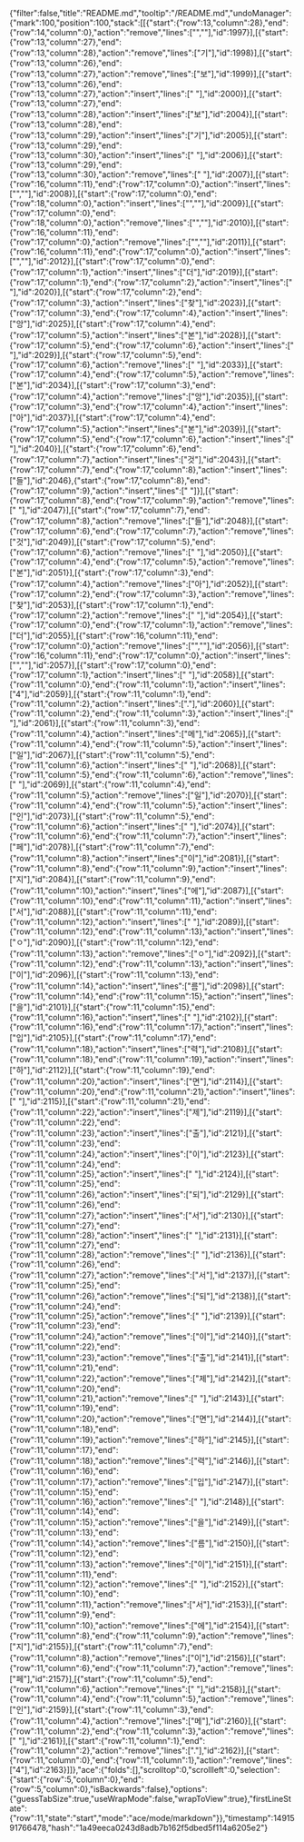 {"filter":false,"title":"README.md","tooltip":"/README.md","undoManager":{"mark":100,"position":100,"stack":[[{"start":{"row":13,"column":28},"end":{"row":14,"column":0},"action":"remove","lines":["",""],"id":1997}],[{"start":{"row":13,"column":27},"end":{"row":13,"column":28},"action":"remove","lines":["기"],"id":1998}],[{"start":{"row":13,"column":26},"end":{"row":13,"column":27},"action":"remove","lines":["보"],"id":1999}],[{"start":{"row":13,"column":26},"end":{"row":13,"column":27},"action":"insert","lines":[" "],"id":2000}],[{"start":{"row":13,"column":27},"end":{"row":13,"column":28},"action":"insert","lines":["보"],"id":2004}],[{"start":{"row":13,"column":28},"end":{"row":13,"column":29},"action":"insert","lines":["기"],"id":2005}],[{"start":{"row":13,"column":29},"end":{"row":13,"column":30},"action":"insert","lines":[" "],"id":2006}],[{"start":{"row":13,"column":29},"end":{"row":13,"column":30},"action":"remove","lines":[" "],"id":2007}],[{"start":{"row":16,"column":11},"end":{"row":17,"column":0},"action":"insert","lines":["",""],"id":2008}],[{"start":{"row":17,"column":0},"end":{"row":18,"column":0},"action":"insert","lines":["",""],"id":2009}],[{"start":{"row":17,"column":0},"end":{"row":18,"column":0},"action":"remove","lines":["",""],"id":2010}],[{"start":{"row":16,"column":11},"end":{"row":17,"column":0},"action":"remove","lines":["",""],"id":2011}],[{"start":{"row":16,"column":11},"end":{"row":17,"column":0},"action":"insert","lines":["",""],"id":2012}],[{"start":{"row":17,"column":0},"end":{"row":17,"column":1},"action":"insert","lines":["더"],"id":2019}],[{"start":{"row":17,"column":1},"end":{"row":17,"column":2},"action":"insert","lines":[" "],"id":2020}],[{"start":{"row":17,"column":2},"end":{"row":17,"column":3},"action":"insert","lines":["찾"],"id":2023}],[{"start":{"row":17,"column":3},"end":{"row":17,"column":4},"action":"insert","lines":["앙"],"id":2025}],[{"start":{"row":17,"column":4},"end":{"row":17,"column":5},"action":"insert","lines":["본"],"id":2028}],[{"start":{"row":17,"column":5},"end":{"row":17,"column":6},"action":"insert","lines":[" "],"id":2029}],[{"start":{"row":17,"column":5},"end":{"row":17,"column":6},"action":"remove","lines":[" "],"id":2033}],[{"start":{"row":17,"column":4},"end":{"row":17,"column":5},"action":"remove","lines":["본"],"id":2034}],[{"start":{"row":17,"column":3},"end":{"row":17,"column":4},"action":"remove","lines":["앙"],"id":2035}],[{"start":{"row":17,"column":3},"end":{"row":17,"column":4},"action":"insert","lines":["아"],"id":2037}],[{"start":{"row":17,"column":4},"end":{"row":17,"column":5},"action":"insert","lines":["본"],"id":2039}],[{"start":{"row":17,"column":5},"end":{"row":17,"column":6},"action":"insert","lines":[" "],"id":2040}],[{"start":{"row":17,"column":6},"end":{"row":17,"column":7},"action":"insert","lines":["것"],"id":2043}],[{"start":{"row":17,"column":7},"end":{"row":17,"column":8},"action":"insert","lines":["들"],"id":2046},{"start":{"row":17,"column":8},"end":{"row":17,"column":9},"action":"insert","lines":[" "]}],[{"start":{"row":17,"column":8},"end":{"row":17,"column":9},"action":"remove","lines":[" "],"id":2047}],[{"start":{"row":17,"column":7},"end":{"row":17,"column":8},"action":"remove","lines":["들"],"id":2048}],[{"start":{"row":17,"column":6},"end":{"row":17,"column":7},"action":"remove","lines":["것"],"id":2049}],[{"start":{"row":17,"column":5},"end":{"row":17,"column":6},"action":"remove","lines":[" "],"id":2050}],[{"start":{"row":17,"column":4},"end":{"row":17,"column":5},"action":"remove","lines":["본"],"id":2051}],[{"start":{"row":17,"column":3},"end":{"row":17,"column":4},"action":"remove","lines":["아"],"id":2052}],[{"start":{"row":17,"column":2},"end":{"row":17,"column":3},"action":"remove","lines":["찾"],"id":2053}],[{"start":{"row":17,"column":1},"end":{"row":17,"column":2},"action":"remove","lines":[" "],"id":2054}],[{"start":{"row":17,"column":0},"end":{"row":17,"column":1},"action":"remove","lines":["더"],"id":2055}],[{"start":{"row":16,"column":11},"end":{"row":17,"column":0},"action":"remove","lines":["",""],"id":2056}],[{"start":{"row":16,"column":11},"end":{"row":17,"column":0},"action":"insert","lines":["",""],"id":2057}],[{"start":{"row":17,"column":0},"end":{"row":17,"column":1},"action":"insert","lines":[" "],"id":2058}],[{"start":{"row":11,"column":0},"end":{"row":11,"column":1},"action":"insert","lines":["4"],"id":2059}],[{"start":{"row":11,"column":1},"end":{"row":11,"column":2},"action":"insert","lines":["."],"id":2060}],[{"start":{"row":11,"column":2},"end":{"row":11,"column":3},"action":"insert","lines":[" "],"id":2061}],[{"start":{"row":11,"column":3},"end":{"row":11,"column":4},"action":"insert","lines":["메"],"id":2065}],[{"start":{"row":11,"column":4},"end":{"row":11,"column":5},"action":"insert","lines":["일"],"id":2067}],[{"start":{"row":11,"column":5},"end":{"row":11,"column":6},"action":"insert","lines":[" "],"id":2068}],[{"start":{"row":11,"column":5},"end":{"row":11,"column":6},"action":"remove","lines":[" "],"id":2069}],[{"start":{"row":11,"column":4},"end":{"row":11,"column":5},"action":"remove","lines":["일"],"id":2070}],[{"start":{"row":11,"column":4},"end":{"row":11,"column":5},"action":"insert","lines":["인"],"id":2073}],[{"start":{"row":11,"column":5},"end":{"row":11,"column":6},"action":"insert","lines":[" "],"id":2074}],[{"start":{"row":11,"column":6},"end":{"row":11,"column":7},"action":"insert","lines":["페"],"id":2078}],[{"start":{"row":11,"column":7},"end":{"row":11,"column":8},"action":"insert","lines":["이"],"id":2081}],[{"start":{"row":11,"column":8},"end":{"row":11,"column":9},"action":"insert","lines":["지"],"id":2084}],[{"start":{"row":11,"column":9},"end":{"row":11,"column":10},"action":"insert","lines":["에"],"id":2087}],[{"start":{"row":11,"column":10},"end":{"row":11,"column":11},"action":"insert","lines":["서"],"id":2088}],[{"start":{"row":11,"column":11},"end":{"row":11,"column":12},"action":"insert","lines":[" "],"id":2089}],[{"start":{"row":11,"column":12},"end":{"row":11,"column":13},"action":"insert","lines":["ㅇ"],"id":2090}],[{"start":{"row":11,"column":12},"end":{"row":11,"column":13},"action":"remove","lines":["ㅇ"],"id":2092}],[{"start":{"row":11,"column":12},"end":{"row":11,"column":13},"action":"insert","lines":["이"],"id":2096}],[{"start":{"row":11,"column":13},"end":{"row":11,"column":14},"action":"insert","lines":["름"],"id":2098}],[{"start":{"row":11,"column":14},"end":{"row":11,"column":15},"action":"insert","lines":["을"],"id":2101}],[{"start":{"row":11,"column":15},"end":{"row":11,"column":16},"action":"insert","lines":[" "],"id":2102}],[{"start":{"row":11,"column":16},"end":{"row":11,"column":17},"action":"insert","lines":["입"],"id":2105}],[{"start":{"row":11,"column":17},"end":{"row":11,"column":18},"action":"insert","lines":["력"],"id":2108}],[{"start":{"row":11,"column":18},"end":{"row":11,"column":19},"action":"insert","lines":["하"],"id":2112}],[{"start":{"row":11,"column":19},"end":{"row":11,"column":20},"action":"insert","lines":["면"],"id":2114}],[{"start":{"row":11,"column":20},"end":{"row":11,"column":21},"action":"insert","lines":[" "],"id":2115}],[{"start":{"row":11,"column":21},"end":{"row":11,"column":22},"action":"insert","lines":["제"],"id":2119}],[{"start":{"row":11,"column":22},"end":{"row":11,"column":23},"action":"insert","lines":["출"],"id":2121}],[{"start":{"row":11,"column":23},"end":{"row":11,"column":24},"action":"insert","lines":["이"],"id":2123}],[{"start":{"row":11,"column":24},"end":{"row":11,"column":25},"action":"insert","lines":[" "],"id":2124}],[{"start":{"row":11,"column":25},"end":{"row":11,"column":26},"action":"insert","lines":["되"],"id":2129}],[{"start":{"row":11,"column":26},"end":{"row":11,"column":27},"action":"insert","lines":["서"],"id":2130}],[{"start":{"row":11,"column":27},"end":{"row":11,"column":28},"action":"insert","lines":[" "],"id":2131}],[{"start":{"row":11,"column":27},"end":{"row":11,"column":28},"action":"remove","lines":[" "],"id":2136}],[{"start":{"row":11,"column":26},"end":{"row":11,"column":27},"action":"remove","lines":["서"],"id":2137}],[{"start":{"row":11,"column":25},"end":{"row":11,"column":26},"action":"remove","lines":["되"],"id":2138}],[{"start":{"row":11,"column":24},"end":{"row":11,"column":25},"action":"remove","lines":[" "],"id":2139}],[{"start":{"row":11,"column":23},"end":{"row":11,"column":24},"action":"remove","lines":["이"],"id":2140}],[{"start":{"row":11,"column":22},"end":{"row":11,"column":23},"action":"remove","lines":["출"],"id":2141}],[{"start":{"row":11,"column":21},"end":{"row":11,"column":22},"action":"remove","lines":["제"],"id":2142}],[{"start":{"row":11,"column":20},"end":{"row":11,"column":21},"action":"remove","lines":[" "],"id":2143}],[{"start":{"row":11,"column":19},"end":{"row":11,"column":20},"action":"remove","lines":["면"],"id":2144}],[{"start":{"row":11,"column":18},"end":{"row":11,"column":19},"action":"remove","lines":["하"],"id":2145}],[{"start":{"row":11,"column":17},"end":{"row":11,"column":18},"action":"remove","lines":["력"],"id":2146}],[{"start":{"row":11,"column":16},"end":{"row":11,"column":17},"action":"remove","lines":["입"],"id":2147}],[{"start":{"row":11,"column":15},"end":{"row":11,"column":16},"action":"remove","lines":[" "],"id":2148}],[{"start":{"row":11,"column":14},"end":{"row":11,"column":15},"action":"remove","lines":["을"],"id":2149}],[{"start":{"row":11,"column":13},"end":{"row":11,"column":14},"action":"remove","lines":["름"],"id":2150}],[{"start":{"row":11,"column":12},"end":{"row":11,"column":13},"action":"remove","lines":["이"],"id":2151}],[{"start":{"row":11,"column":11},"end":{"row":11,"column":12},"action":"remove","lines":[" "],"id":2152}],[{"start":{"row":11,"column":10},"end":{"row":11,"column":11},"action":"remove","lines":["서"],"id":2153}],[{"start":{"row":11,"column":9},"end":{"row":11,"column":10},"action":"remove","lines":["에"],"id":2154}],[{"start":{"row":11,"column":8},"end":{"row":11,"column":9},"action":"remove","lines":["지"],"id":2155}],[{"start":{"row":11,"column":7},"end":{"row":11,"column":8},"action":"remove","lines":["이"],"id":2156}],[{"start":{"row":11,"column":6},"end":{"row":11,"column":7},"action":"remove","lines":["페"],"id":2157}],[{"start":{"row":11,"column":5},"end":{"row":11,"column":6},"action":"remove","lines":[" "],"id":2158}],[{"start":{"row":11,"column":4},"end":{"row":11,"column":5},"action":"remove","lines":["인"],"id":2159}],[{"start":{"row":11,"column":3},"end":{"row":11,"column":4},"action":"remove","lines":["메"],"id":2160}],[{"start":{"row":11,"column":2},"end":{"row":11,"column":3},"action":"remove","lines":[" "],"id":2161}],[{"start":{"row":11,"column":1},"end":{"row":11,"column":2},"action":"remove","lines":["."],"id":2162}],[{"start":{"row":11,"column":0},"end":{"row":11,"column":1},"action":"remove","lines":["4"],"id":2163}]]},"ace":{"folds":[],"scrolltop":0,"scrollleft":0,"selection":{"start":{"row":5,"column":0},"end":{"row":5,"column":0},"isBackwards":false},"options":{"guessTabSize":true,"useWrapMode":false,"wrapToView":true},"firstLineState":{"row":11,"state":"start","mode":"ace/mode/markdown"}},"timestamp":1491591766478,"hash":"1a49eeca0243d8adb7b162f5dbed5f114a6205e2"}